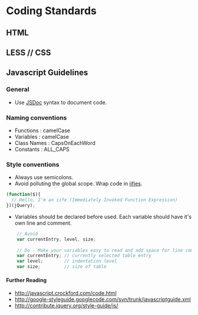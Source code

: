 # Coding Standards

## HTML

## LESS // CSS

## Javascript Guidelines

### General
 
* Use [JSDoc](http://usejsdoc.org/about-getting-started.html) syntax to document code.

### Naming conventions

* Functions : camelCase
* Variables : camelCase
* Class Names : CapsOnEachWord
* Constants : ALL_CAPS

### Style conventions

* Always use semicolons.
* Avoid polluting the global scope. Wrap code in [iifies](http://benalman.com/news/2010/11/immediately-invoked-function-expression/).

```javascript
(function($){
  // Hello, I'm an iife (Immediately Invoked Function Expression)
})(jQuery);
```

* Variables should be declared before used. Each variable should have it's own line and comment.

```javascript 
    // Avoid
    var currentEntry, level, size;
    
    // Do - Make your variables easy to read and add space for line comments.
    var currentEntry; // currently selected table entry
    var level;        // indentation level
    var size;         // size of table
```

#### Further Reading
* http://javascript.crockford.com/code.html
* http://google-styleguide.googlecode.com/svn/trunk/javascriptguide.xml
* http://contribute.jquery.org/style-guide/js/
